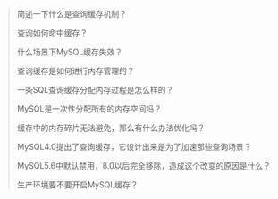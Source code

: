 



>简述一下什么是查询缓存机制？
>
>查询如何命中缓存？
>
>什么场景下MySQL缓存失效？
>
>查询缓存是如何进行内存管理的？
>
> 一条SQL查询缓存分配内存过程是怎么样的？
>
>MySQL是一次性分配所有的内存空间吗？
>
>缓存中的内存碎片无法避免，那么有什么办法优化吗？
>
>MySQL4.0提出了查询缓存，它设计出来是为了加速那些查询场景？
>
>MySQL5.6中默认禁用，8.0以后完全移除，造成这个改变的原因是什么？
>
>生产环境要不要开启MySQL缓存？



